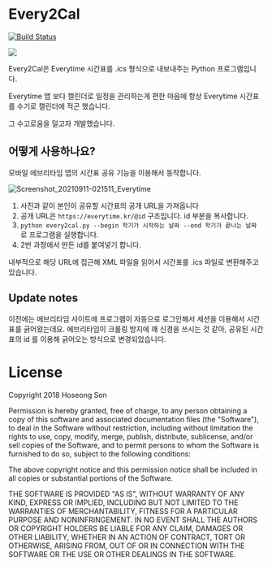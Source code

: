 # Every2Cal

[![Build Status](https://travis-ci.com/sookcha/every2cal.svg?branch=master)](https://travis-ci.com/sookcha/every2cal)

![](https://i.imgur.com/O098TZc.png)

Every2Cal은 Everytime 시간표를 .ics 형식으로 내보내주는 Python 프로그램입니다.

Everytime 앱 보다 캘린더로 일정을 관리하는게 편한 마음에 항상 Everytime 시간표를 수기로 캘린더에 적곤 했습니다.
 
그 수고로움을 덜고자 개발했습니다.

## 어떻게 사용하나요?

모바일 에브리타임 앱의 시간표 공유 기능을 이용해서 동작합니다.

![Screenshot_20210911-021511_Everytime](https://user-images.githubusercontent.com/1160378/132894358-ab9aac60-7c1e-4a68-9c65-00fbd6400314.jpg)

1. 사진과 같이 본인이 공유할 시간표의 공개 URL을 가져옵니다
2. 공개 URL은 `https://everytime.kr/@id` 구조입니다. id 부분을 복사합니다.
3. `python every2cal.py --begin 학기가 시작하는 날짜 --end 학기가 끝나는 날짜` 로 프로그램을 실행합니다.
4. 2번 과정에서 만든 id를 붙여넣기 합니다.

내부적으로 해당 URL에 접근해 XML 파일을 읽어서 시간표를 .ics 파일로 변환해주고 있습니다.


## Update notes

이전에는 에브리타임 사이트에 프로그램이 자동으로 로그인해서 세션을 이용해서 시간표를 긁어왔는데요.
에브리타임이 크롤링 방지에 꽤 신경을 쓰시는 것 같아, 공유된 시간표의 id 를 이용해 긁어오는 방식으로
변경되었습니다.


# License

Copyright 2018 Hoseong Son

Permission is hereby granted, free of charge, to any person obtaining a copy of this software and associated documentation files (the "Software"), to deal in the Software without restriction, including without limitation the rights to use, copy, modify, merge, publish, distribute, sublicense, and/or sell copies of the Software, and to permit persons to whom the Software is furnished to do so, subject to the following conditions:

The above copyright notice and this permission notice shall be included in all copies or substantial portions of the Software.

THE SOFTWARE IS PROVIDED "AS IS", WITHOUT WARRANTY OF ANY KIND, EXPRESS OR IMPLIED, INCLUDING BUT NOT LIMITED TO THE WARRANTIES OF MERCHANTABILITY, FITNESS FOR A PARTICULAR PURPOSE AND NONINFRINGEMENT. IN NO EVENT SHALL THE AUTHORS OR COPYRIGHT HOLDERS BE LIABLE FOR ANY CLAIM, DAMAGES OR OTHER LIABILITY, WHETHER IN AN ACTION OF CONTRACT, TORT OR OTHERWISE, ARISING FROM, OUT OF OR IN CONNECTION WITH THE SOFTWARE OR THE USE OR OTHER DEALINGS IN THE SOFTWARE.
